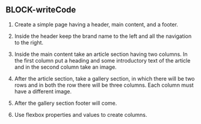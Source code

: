 ## BLOCK-writeCode
1. Create a simple page having a header, main content, and a footer.

2. Inside the header keep the brand name to the left and all the navigation to the right.

4. Inside the main content take an article section having two columns. In the first column put a heading and some introductory text of the article and in the second column take an image.

5. After the article section, take a gallery section, in which there will be two rows and in both the row there will be three columns. Each column must have a different image.

6. After the gallery section footer will come.

7. Use flexbox properties and values to create columns.

